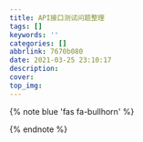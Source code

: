 ```yaml
---
title: API接口测试问题整理
tags: []
keywords: ''
categories: []
abbrlink: 7670b080
date: 2021-03-25 23:10:17
description:
cover:
top_img:
---
```


{% note blue 'fas fa-bullhorn' %}



{% endnote %}